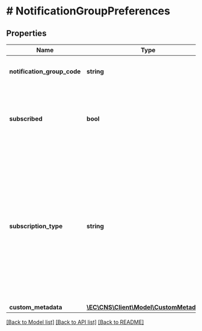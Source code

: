 # # NotificationGroupPreferences

## Properties

Name | Type | Description | Notes
------------ | ------------- | ------------- | -------------
**notification_group_code** | **string** | Uniquely identifies a notification group. | [optional]
**subscribed** | **bool** | If set to true, the user receives notifications. If set to false, the user does not receive notifications. | [optional]
**subscription_type** | **string** | Subscription type of the selected notification group can be one of the following INSTANT - notifications are sent immediately, DAILY_DIGEST - notifications are added to a daily notification and NO_EMAIL - no email will be sent | [optional]
**custom_metadata** | [**\EC\CNS\Client\Model\CustomMetadata[]**](CustomMetadata.md) |  | [optional]

[[Back to Model list]](../../README.md#models) [[Back to API list]](../../README.md#endpoints) [[Back to README]](../../README.md)
